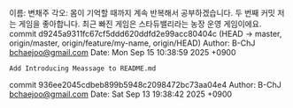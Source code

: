 이름: 변채주
각오: 몸이 기억할 때까지 계속 반복해서 공부하겠습니다.
두 번째 커밋
저는 게임을 좋아합니다. 최근 빠진 게임은 스타듀밸리라는 농장 운영 게임이에요.
commit d9245a9311fc67cf5ddd620ddfd2e99acc80404c (HEAD -> master, origin/master, origin/feature/my-name, origin/HEAD)
Author: B-ChJ <bchaejoo@gmail.com>
Date:   Mon Sep 15 10:38:59 2025 +0900

    Add Introducing Meassage to README.md

commit 936ee2045cdbeb899b5948c2098472bc73aa04e4
Author: B-ChJ <bchaejoo@gmail.com>
Date:   Sat Sep 13 19:38:42 2025 +0900
